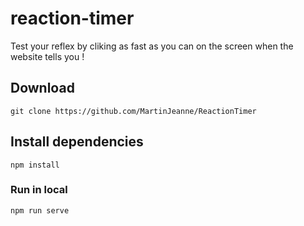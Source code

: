 # reaction-timer
Test your reflex by cliking as fast as you can on the screen when the website tells you !


## Download
```
git clone https://github.com/MartinJeanne/ReactionTimer
```

## Install dependencies
```
npm install
```

### Run in local
```
npm run serve
```
